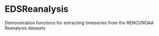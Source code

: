 # EDSReanalysis
Demonstration functions for extracting timeseries from the RENCI/NOAA Reanalysis datasets
